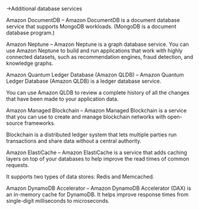 ->Additional database services

Amazon DocumentDB – Amazon DocumentDB is a document database service that supports MongoDB workloads. (MongoDB is a document database program.)

Amazon Neptune – Amazon Neptune is a graph database service. 
You can use Amazon Neptune to build and run applications that work with highly connected datasets, such as recommendation engines, fraud detection, and knowledge graphs.

Amazon Quantum Ledger Database (Amazon QLDB) – Amazon Quantum Ledger Database (Amazon QLDB) is a ledger database service. 

You can use Amazon QLDB to review a complete history of all the changes that have been made to your application data.

Amazon Managed Blockchain – Amazon Managed Blockchain is a service that you can use to create and manage blockchain networks with open-source frameworks. 

Blockchain is a distributed ledger system that lets multiple parties run transactions and share data without a central authority.

Amazon ElastiCache – Amazon ElastiCache is a service that adds caching layers on top of your databases to help improve the read times of common requests. 

It supports two types of data stores: Redis and Memcached.

Amazon DynamoDB Accelerator – Amazon DynamoDB Accelerator (DAX) is an in-memory cache for DynamoDB. 
It helps improve response times from single-digit milliseconds to microseconds.